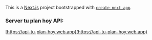 This is a [Next.js](https://nextjs.org/) project bootstrapped with [`create-next-app`](https://github.com/vercel/next.js/tree/canary/packages/create-next-app).

### Server tu plan hoy API:
 [https://api-tu-plan-hoy.web.app](https://api-tu-plan-hoy.web.app)

